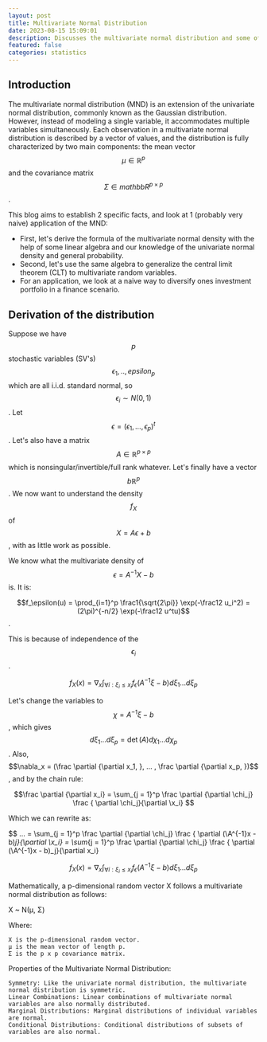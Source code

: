 ```yaml
---
layout: post
title: Multivariate Normal Distribution 
date: 2023-08-15 15:09:01
description: Discusses the multivariate normal distribution and some of its abundant applications in statistics or "data science".
featured: false
categories: statistics
---
```

## Introduction

The multivariate normal distribution (MND) is an extension of the univariate normal distribution, commonly known as the Gaussian distribution. However, instead of modeling a single variable, it accommodates multiple variables simultaneously. Each observation in a multivariate normal distribution is described by a vector of values, and the distribution is fully characterized by two main components: the mean vector $$\mu \in \mathbb R^p$$ and the covariance matrix $$\Sigma \in mathbbR^{p\times p}$$.

This blog aims to establish 2 specific facts, and look at 1 (probably very naive) application of the MND:
 - First, let's derive the formula of the multivariate normal density with the help of some linear algebra and our knowledge of the univariate normal density and general probability.
 - Second, let's use the same algebra to generalize the central limit theorem (CLT) to multivariate random variables.
 - For an application, we look at a naive way to diversify ones investment portfolio in a finance scenario.

## Derivation of the distribution

Suppose we have $$p$$ stochastic variables (SV's) $$\epsilon_1, .. , epsilon_p$$ which are all i.i.d. standard normal, so $$\epsilon_i \sim N(0,1)$$. Let $$\epsilon = (\epsilon_1, ... , \epsilon_p)^t$$. Let's also have a matrix $$A \in \mathbb R^{p\times p}$$ which is nonsingular/invertible/full rank whatever. Let's finally have a vector $$b \mathbb R^p$$. We now want to understand the density $$f_X$$ of $$X = A\epsilon + b$$, with as little work as possible.

We know what the multivariate density of $$\epsilon = A^{-1}X - b$$ is. It is:

$$f_\epsilon(u) = \prod_{i=1}^p \frac1{\sqrt{2\pi}} \exp(-\frac12 u_i^2) = (2\pi)^{-n/2} \exp(-\frac12 u^tu)$$. 

This is because of independence of the $$\epsilon_i$$. 

$$ f_X(x) = \nabla_x \int_{\forall i: \xi_i\leq x_i} f_\epsilon(A^{-1}\xi - b) d\xi_1...d\xi_p $$

Let's change the variables to $$\chi = A^{-1}\xi - b$$, which gives $$d\xi_1...d\xi_p = \det(A)d\chi_1...d\chi_p$$. Also, $$\nabla_x = (\frac \partial {\partial x_1, }, ... ,  \frac \partial {\partial x_p, })$$, and by the chain rule:

$$\frac \partial {\partial x_i} = \sum_{j = 1}^p \frac \partial {\partial \chi_j} \frac { \partial \chi_j}{\partial \x_i} $$

Which we can rewrite as:

$$ ... = \sum_{j = 1}^p \frac \partial {\partial \chi_j} \frac { \partial (\A^{-1}x - b)_j}{\partial \x_i} = \sum_{j = 1}^p \frac \partial {\partial \chi_j} \frac { \partial (\A^{-1}x - b)_j}{\partial x_i}


$$ f_X(x) = \nabla_x \int_{\forall i: \xi_i\leq x_i} f_\epsilon(A^{-1}\xi - b) d\xi_1...d\xi_p $$

Mathematically, a p-dimensional random vector X follows a multivariate normal distribution as follows:

X ~ N(μ, Σ)

Where:

    X is the p-dimensional random vector.
    μ is the mean vector of length p.
    Σ is the p x p covariance matrix.

Properties of the Multivariate Normal Distribution:

    Symmetry: Like the univariate normal distribution, the multivariate normal distribution is symmetric.
    Linear Combinations: Linear combinations of multivariate normal variables are also normally distributed.
    Marginal Distributions: Marginal distributions of individual variables are normal.
    Conditional Distributions: Conditional distributions of subsets of variables are also normal.